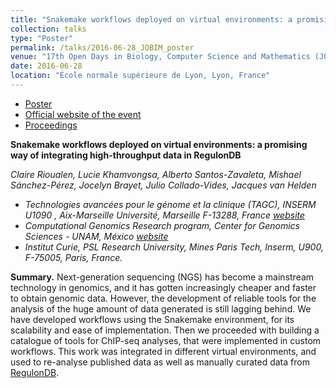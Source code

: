 ```yaml
---
title: "Snakemake workflows deployed on virtual environments: a promising way of integrating high-throughput data in RegulonDB"
collection: talks
type: "Poster"
permalink: /talks/2016-06-28_JOBIM_poster
venue: "17th Open Days in Biology, Computer Science and Mathematics (JOBIM)"
date: 2016-06-28
location: "École normale supérieure de Lyon, Lyon, France"
---
```


* [Poster](http://rioualen.github.io/files/2016-06-28_JOBIM_poster.pdf)
* [Official website of the event](https://jobim2016.sciencesconf.org/)
* [Proceedings](https://jobim2016.sciencesconf.org/conference/jobim2016/pages/book_jobim2016.pdf)

**Snakemake workflows deployed on virtual environments: a promising way of integrating high-throughput data in RegulonDB**

*Claire Rioualen, Lucie Khamvongsa, Alberto Santos-Zavaleta, Mishael Sánchez-Pérez, Jocelyn Brayet, Julio Collado-Vides, Jacques van Helden*

* *Technologies avancées pour le génome et la clinique (TAGC), INSERM U1090 , Aix-Marseille Université, Marseille F-13288, France [website](https://tagc.univ-amu.fr/)*
* *Computational Genomics Research program, Center for Genomics Sciences - UNAM, México [website](http://www.ccg.unam.mx/)*
* *Institut Curie, PSL Research University, Mines Paris Tech, Inserm, U900, F-75005, Paris, France.*

**Summary.** Next-generation sequencing (NGS) has become a mainstream technology in genomics, and it
has gotten increasingly cheaper and faster to obtain genomic data. However, the development
of reliable tools for the analysis of the huge amount of data generated is still lagging behind.
We have developed workflows using the Snakemake environment, for its scalability and ease of
implementation. Then we proceeded with building a catalogue of tools for ChIP-seq analyses, that
were implemented in custom workflows. This work was integrated in different virtual environments,
and used to re-analyse published data as well as manually curated data from [RegulonDB](http://regulondb.ccg.unam.mx).




